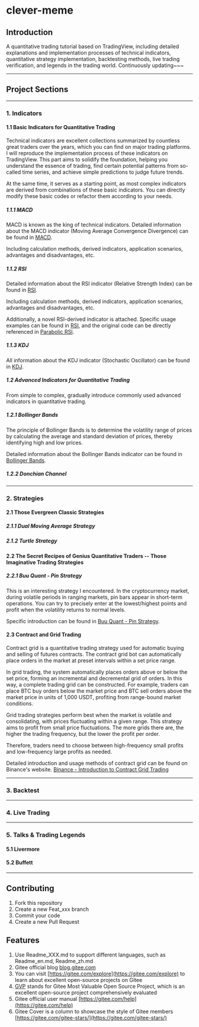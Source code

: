 # clever-meme

## Introduction
A quantitative trading tutorial based on TradingView, including detailed explanations and implementation processes of technical indicators, quantitative strategy implementation, backtesting methods, live trading verification, and legends in the trading world. Continuously updating~~~

----------------------------------
## Project Sections
----------------------------------
### 1. Indicators
#### 1.1 Basic Indicators for Quantitative Trading
Technical indicators are excellent collections summarized by countless great traders over the years, which you can find on major trading platforms. I will reproduce the implementation process of these indicators on TradingView. This part aims to solidify the foundation, helping you understand the essence of trading, find certain potential patterns from so-called time series, and achieve simple predictions to judge future trends.

At the same time, it serves as a starting point, as most complex indicators are derived from combinations of these basic indicators. You can directly modify these basic codes or refactor them according to your needs.

##### 1.1.1 MACD
MACD is known as the king of technical indicators. Detailed information about the MACD indicator (Moving Average Convergence Divergence) can be found in [MACD](Quant-code/indicator/MACD.md).

Including calculation methods, derived indicators, application scenarios, advantages and disadvantages, etc.

##### 1.1.2 RSI
Detailed information about the RSI indicator (Relative Strength Index) can be found in [RSI](Quant-code/indicator/RSI.md).

Including calculation methods, derived indicators, application scenarios, advantages and disadvantages, etc.

Additionally, a novel RSI-derived indicator is attached. Specific usage examples can be found in [RSI](Quant-code/indicator/RSI.md), and the original code can be directly referenced in [Parabolic RSI](Quant-code/indicator/抛物线RSI.pine).

##### 1.1.3 KDJ
All information about the KDJ indicator (Stochastic Oscillator) can be found in [KDJ](Quant-code/indicator/KDJ.md).

##### 1.2 Advanced Indicators for Quantitative Trading
From simple to complex, gradually introduce commonly used advanced indicators in quantitative trading.
##### 1.2.1 Bollinger Bands
The principle of Bollinger Bands is to determine the volatility range of prices by calculating the average and standard deviation of prices, thereby identifying high and low prices.

Detailed information about the Bollinger Bands indicator can be found in [Bollinger Bands](Quant-code/indicator/Bollinger-Bands.md).

##### 1.2.2 Donchian Channel

----------------------------------
### 2. Strategies
#### 2.1 Those Evergreen Classic Strategies

##### 2.1.1 Dual Moving Average Strategy

##### 2.1.2 Turtle Strategy


#### 2.2 The Secret Recipes of Genius Quantitative Traders -- Those Imaginative Trading Strategies

##### 2.2.1 Buu Quant - Pin Strategy

This is an interesting strategy I encountered. In the cryptocurrency market, during volatile periods in ranging markets, pin bars appear in short-term operations. You can try to precisely enter at the lowest/highest points and profit when the volatility returns to normal levels.

Specific introduction can be found in [Buu Quant - Pin Strategy](Quant-code/strategy/布欧量化-接针策略.md).

#### 2.3 Contract and Grid Trading
Contract grid is a quantitative trading strategy used for automatic buying and selling of futures contracts. The contract grid bot can automatically place orders in the market at preset intervals within a set price range.

In grid trading, the system automatically places orders above or below the set price, forming an incremental and decremental grid of orders. In this way, a complete trading grid can be constructed. For example, traders can place BTC buy orders below the market price and BTC sell orders above the market price in units of 1,000 USDT, profiting from range-bound market conditions.

Grid trading strategies perform best when the market is volatile and consolidating, with prices fluctuating within a given range. This strategy aims to profit from small price fluctuations. The more grids there are, the higher the trading frequency, but the lower the profit per order.

Therefore, traders need to choose between high-frequency small profits and low-frequency large profits as needed.

Detailed introduction and usage methods of contract grid can be found on Binance's website. [Binance - Introduction to Contract Grid Trading](https://www.binance.com/en/support/faq/detail/f4c453bab89648beb722aa26634120c3)

---------------------------------
### 3. Backtest
---------------------------------
### 4. Live Trading
---------------------------------
### 5. Talks & Trading Legends
#### 5.1 Livermore

#### 5.2 Buffett
---------------------------------
## Contributing

1.  Fork this repository
2.  Create a new Feat_xxx branch
3.  Commit your code
4.  Create a new Pull Request


## Features

1.  Use Readme_XXX.md to support different languages, such as Readme_en.md, Readme_zh.md
2.  Gitee official blog [blog.gitee.com](https://blog.gitee.com)
3.  You can visit [https://gitee.com/explore](https://gitee.com/explore) to learn about excellent open-source projects on Gitee
4.  [GVP](https://gitee.com/gvp) stands for Gitee Most Valuable Open Source Project, which is an excellent open-source project comprehensively evaluated
5.  Gitee official user manual [https://gitee.com/help](https://gitee.com/help)
6.  Gitee Cover is a column to showcase the style of Gitee members [https://gitee.com/gitee-stars/](https://gitee.com/gitee-stars/)
